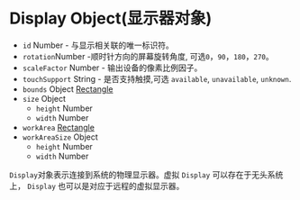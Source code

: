# Display Object(显示器对象)

* `id` Number  - 与显示相关联的唯一标识符。
* `rotation`Number -顺时针方向的屏幕旋转角度, 可选`0`，`90`，`180`，`270`。
* `scaleFactor` Number  - 输出设备的像素比例因子。
* `touchSupport` String - 是否支持触摸,可选 `available`, `unavailable`, `unknown`.
* `bounds` Object [Rectangle](rectangle.md)
* `size` Object
  * `height` Number
  * `width` Number
* `workArea` [Rectangle](rectangle.md)
* `workAreaSize` Object
  * `height` Number
  * `width` Number
  
`Display`对象表示连接到系统的物理显示器。虚拟 `Display` 可以存在于无头系统上， `Display` 也可以是对应于远程的虚拟显示器。